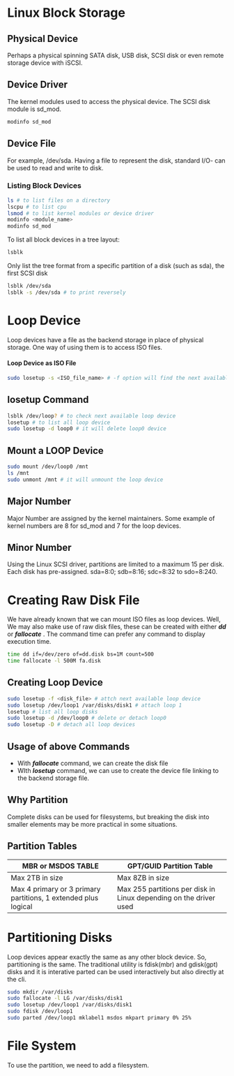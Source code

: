 # Linux Block Storage
## Physical Device
Perhaps a physical spinning SATA disk, USB disk, SCSI disk or even remote storage device with iSCSI.
## Device Driver
The kernel modules used to access the physical device. The SCSI disk module is sd_mod.
```sh
modinfo sd_mod
```
## Device File
For example, /dev/sda. Having a file to represent the disk, standard I/O- can be used to read and write to disk.

### Listing Block Devices
```sh
ls # to list files on a directory
lscpu # to list cpu
lsmod # to list kernel modules or device driver
modinfo <module_name> 
modinfo sd_mod
```
To list all block devices in a tree layout:
```sh
lsblk
```
Only list the tree format from a specific partition of a disk (such as sda), the first SCSI disk
```sh
lsblk /dev/sda
lsblk -s /dev/sda # to print reversely
```
# Loop Device
Loop devices have a file as the backend storage in place of physical storage. One way of using them is to access ISO files.
#### Loop Device as ISO File
```sh
sudo losetup -s <ISO_file_name> # -f option will find the next available loop device
```
## losetup Command
```sh
lsblk /dev/loop? # to check next available loop device
losetup # to list all loop device
sudo losetup -d loop0 # it will delete loop0 device
```
## Mount a LOOP Device
```sh
sudo mount /dev/loop0 /mnt
ls /mnt
sudo unmont /mnt # it will unmount the loop device
```

## Major Number
Major Number are assigned by the kernel maintainers. Some example of kernel numbers are 8 for sd_mod and 7 for the loop devices.
## Minor Number
Using the Linux SCSI driver, partitions are limited to a maximum 15 per disk. Each disk has pre-assigned. sda=8:0; sdb=8:16; sdc=8:32 to sdo=8:240.

# Creating Raw Disk File
We have already known that we can mount ISO files as loop devices. Well, We may also make use of raw disk files, these can be created with either ***dd*** or ***fallocate*** . The command time can prefer any command to display execution time.

```sh
time dd if=/dev/zero of=dd.disk bs=1M count=500
time fallocate -l 500M fa.disk
```
## Creating Loop Device
```sh
sudo losetup -f <disk_file> # attch next available loop device
sudo losetup /dev/loop1 /var/disks/disk1 # attach loop 1
losetup # list all loop disks
sudo losetup -d /dev/loop0 # delete or detach loop0
sudo losetup -D # detach all loop devices
```
## Usage of above Commands
- With ***fallocate*** command, we can create the disk file
- WIth ***losetup*** command, we can use to create the device file linking to the backend storage file.

## Why Partition
Complete disks can be used for filesystems, but breaking the disk into smaller elements may be more practical in some situations.

## Partition Tables

| MBR or MSDOS TABLE | GPT/GUID Partition Table |
|---|---|
|Max 2TB in size|Max 8ZB in size|
|Max 4 primary or 3 primary partitions, 1 extended plus logical| Max 255 partitions per disk in Linux depending on the  driver used|

# Partitioning Disks
Loop devices appear exactly the same as any other block device. So, partitioning is the same.
The traditional utility is fdisk(mbr) and gdisk(gpt) disks and it is interative parted can be used interactively but also directly at the cli.

```sh
sudo mkdir /var/disks
sudo fallocate -l LG /var/disks/disk1
sudo losetup /dev/loop1 /var/disks/disk1
sudo fdisk /dev/loop1
sudo parted /dev/loop1 mklabel1 msdos mkpart primary 0% 25%
```
# File System
To use the partition, we need to add a filesystem.

